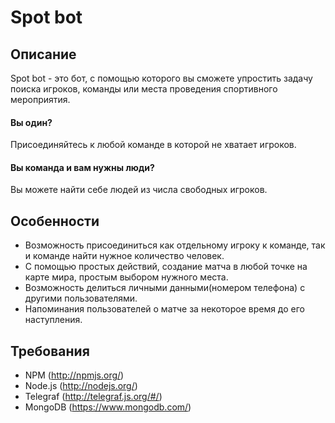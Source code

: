 # Spot bot
## Описание
Spot bot - это бот, с помощью которого вы сможете упростить задачу поиска игроков, команды или места проведения спортивного мероприятия.
#### Вы один? 
Присоединяйтесь к любой команде в которой не хватает игроков. 
#### Вы команда и вам нужны люди? 
Вы можете найти себе людей из числа свободных игроков.

## Особенности
* Возможность присоединиться как отдельному игроку к команде, так и команде найти нужное количество человек.
* С помощью простых действий, создание матча в любой точке на карте мира, простым выбором нужного места.
* Возможность делиться личными данными(номером телефона) с другими пользователями.
* Напоминания пользователей о матче за некоторое время до его наступления.
## Требования
- NPM (http://npmjs.org/)
- Node.js (http://nodejs.org/)
- Telegraf (http://telegraf.js.org/#/)
- MongoDB (https://www.mongodb.com/)
